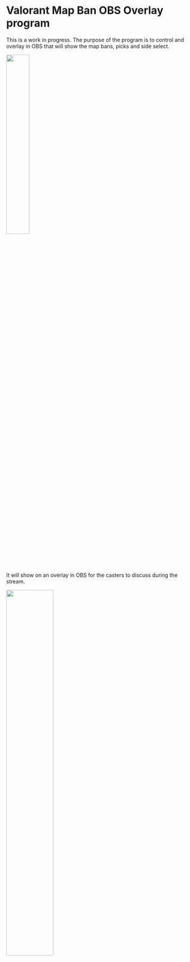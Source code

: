 # Valorant Map Ban OBS Overlay program

This is a work in progress.  The purpose of the program is to control and   
overlay in OBS that will show the map bans, picks and side select.  
  
<img src="https://github.com/kclevenger84/Valorant-Map-Ban-Overlay/blob/main/Map%20Ban%20Controller.png" width = "35%" height="35%" >

It will show on an overlay in OBS for the casters to discuss during the stream.  

<img src="https://github.com/kclevenger84/Valorant-Map-Ban-Overlay/blob/main/Map%20Ban%20Overlay.png" width="50%" height="50%" >



